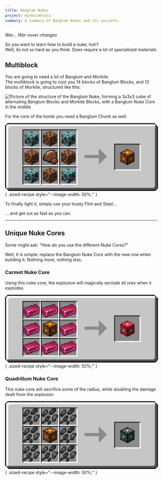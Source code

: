 ```yaml
---
title: Banglum Nukes
project: mythicmetals
summary: A summary of Banglum Nukes and its variants.
---
```


*War... War never changes*  

So you want to learn how to build a nuke, huh?  
Well, its not so hard as you think. Does require a lot of specialized materials.  

## Multiblock
You are going to need a lot of Banglum and Morkite.  
The multiblock is going to cost you 14 blocks of Banglum Blocks, and 12 blocks of Morkite, structured like this:

![Picture of the structure of the Banglum Nuke, forming a 3x3x3 cube of alternating Banglum Blocks and Morkite Blocks, with a Banglum Nuke Core in the middle](https://wsrv.nl/?url=https://media.discordapp.net/attachments/857970721166065674/1009162900100874260/unknown.png)


For the core of the bomb you need a Banglum Chunk as well.  

![Picture of the recipe of a Banglum Nuke Core. [BMB][MCM][BMB] B = Raw Banglum Block, M = Morkite Block, C = Banglum Chunk](../assets/mythicmetals/recipes/blocks/banglum_nuke_core.png){ .sized-recipe style="--image-width: 50%;" }<br>

To finally light it, simply use your trusty Flint and Steel...

... and get out as fast as you can.

---

## Unique Nuke Cores
Some might ask: "How do you use the different Nuke Cores?"

Well, it is simple: replace the Banglum Nuke Core with the new one when building it. Nothing more, nothing less. 

### Carmot Nuke Core
Using this nuke core, the explosion will magically exclude all ores when it explodes

![Image of the recipe for a Carmot Nuke Core, which is a Banglum Nuke Core surrounded by 8 Carmot Ingots in a crafting table](../assets/mythicmetals/recipes/blocks/carmot_nuke_core.png){ .sized-recipe style="--image-width: 50%;" }<br>

### Quadrillum Nuke Core
This nuke core will sacrifice some of the radius, while doubling the damage dealt from the explosion

![Image of the recipe for a Quadrillum Nuke Core, which is a Banglum Nuke Core surrounded by 8 Raw Quadrillum in a crafting table](../assets/mythicmetals/recipes/blocks/quadrillum_nuke_core.png){ .sized-recipe style="--image-width: 50%;" }<br>